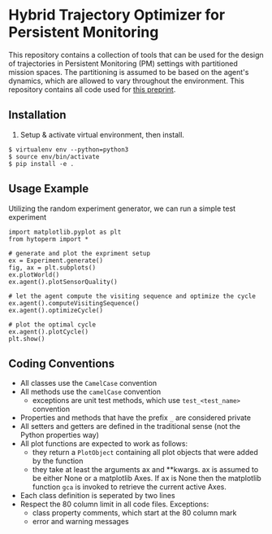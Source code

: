 # Hybrid Trajectory Optimizer for Persistent Monitoring
This repository contains a collection of tools that can be used for the design of trajectories in Persistent Monitoring (PM) settings with partitioned mission spaces. The partitioning is assumed to be based on the agent's dynamics, which are allowed to vary throughout the environment. This repository contains all 
code used for [this preprint](https://arxiv.org/abs/2403.19769).
## Installation
1. Setup & activate virtual environment, then install.
```
$ virtualenv env --python=python3
$ source env/bin/activate
$ pip install -e .
```

## Usage Example
Utilizing the random experiment generator, we can run a simple test experiment
```
import matplotlib.pyplot as plt
from hytoperm import *

# generate and plot the expriment setup
ex = Experiment.generate()
fig, ax = plt.subplots()
ex.plotWorld()
ex.agent().plotSensorQuality()

# let the agent compute the visiting sequence and optimize the cycle
ex.agent().computeVisitingSequence()
ex.agent().optimizeCycle()

# plot the optimal cycle
ex.agent().plotCycle()
plt.show()
```

## Coding Conventions
- All classes use the `CamelCase` convention
- All methods use the `camelCase` convention
    - exceptions are unit test methods, which use `test_<test_name>` convention
- Properties and methods that have the prefix `_` are considered private
- All setters and getters are defined in the traditional sense (not the Python properties way)
- All plot functions are expected to work as follows:
    - they return a `PlotObject` containing all plot objects that were added by the function
    - they take at least the arguments ax and **kwargs. ax is assumed to be either None or a matplotlib Axes. If ax is None then the matplotlib function `gca` is invoked to retrieve the current active Axes.
- Each class definition is seperated by two lines
- Respect the 80 column limit in all code files. Exceptions:
    - class property comments, which start at the 80 column mark
    - error and warning messages
    